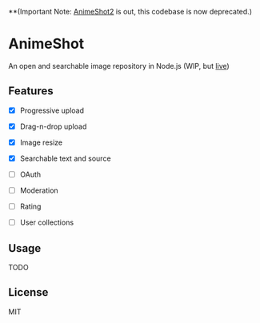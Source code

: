 
**(Important Note: [AnimeShot2](https://github.com/bitinn/animeshot2) is out, this codebase is now deprecated.)

AnimeShot
=========

An open and searchable image repository in Node.js (WIP, but [live](https://as.bitinn.net/))


## Features

- [x] Progressive upload
- [x] Drag-n-drop upload
- [x] Image resize
- [x] Searchable text and source
- [ ] OAuth
- [ ] Moderation
- [ ] Rating
- [ ] User collections


## Usage

TODO


## License

MIT
